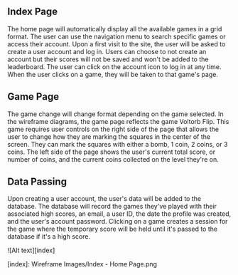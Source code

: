 ## Index Page

The home page will automatically display all the available games in a grid format. The user can use the navigation menu to search specific games or access their account. 
Upon a first visit to the site, the user will be asked to create a user account and log in. Users can choose to not create an account but their scores will not be saved and won't be added to the leaderboard. The user can click on the account icon to log in at any time. 
When the user clicks on a game, they will be taken to that game's page.

## Game Page

The game change will change format depending on the game selected. In the wireframe diagrams, the game page reflects the game Voltorb Flip. 
This game requires user controls on the right side of the page that allows the user to change how they are marking the squares in the center of the screen. They can mark the squares with either a bomb, 1 coin, 2 coins, or 3 coins. 
The left side of the page shows the user's current total score, or number of coins, and the current coins collected on the level they're on. 

## Data Passing

Upon creating a user account, the user's data will be added to the database. The database will record the games they've played with their associated high scores, an email, a user ID, the date the profile was created, and the user's account password. 
Clicking on a game creates a session for the game where the temporary score will be held until it's passed to the database if it's a high score. 


![Alt text][index]

[index]: Wireframe Images/Index - Home Page.png
